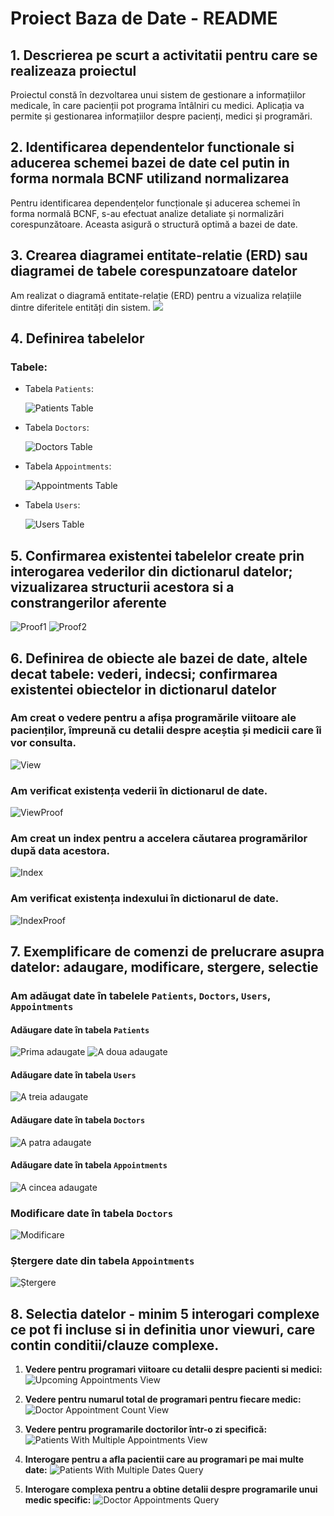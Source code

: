 # Proiect Baza de Date - README

## 1. Descrierea pe scurt a activitatii pentru care se realizeaza proiectul

Proiectul constă în dezvoltarea unui sistem de gestionare a informațiilor medicale, în care pacienții pot programa întâlniri cu medici. Aplicația va permite și gestionarea informațiilor despre pacienți, medici și programări.

## 2. Identificarea dependentelor functionale si aducerea schemei bazei de date cel putin in forma normala BCNF utilizand normalizarea 

Pentru identificarea dependențelor funcționale și aducerea schemei în forma normală BCNF, s-au efectuat analize detaliate și normalizări corespunzătoare. Aceasta asigură o structură optimă a bazei de date.

## 3. Crearea diagramei entitate-relatie (ERD) sau diagramei de tabele corespunzatoare datelor

Am realizat o diagramă entitate-relație (ERD) pentru a vizualiza relațiile dintre diferitele entități din sistem.
<img src="./img/database.drawio.png">

## 4. Definirea tabelelor

### Tabele:

- Tabela `Patients`:

  ![Patients Table](./img/createPatients.png)

- Tabela `Doctors`:

  ![Doctors Table](./img/createDoctors.png)

- Tabela `Appointments`:

  ![Appointments Table](./img/createAppointments.png)

- Tabela `Users`:

  ![Users Table](./img/createUsers.png)

## 5. Confirmarea existentei tabelelor create prin interogarea vederilor din dictionarul datelor; vizualizarea structurii acestora si a constrangerilor aferente

![Proof1](./img/confirm.png)
![Proof2](./img/confirmProof.png)

## 6. Definirea de obiecte ale bazei de date, altele decat tabele: vederi, indecsi; confirmarea existentei obiectelor in dictionarul datelor
### Am creat o vedere pentru a afișa programările viitoare ale pacienților, împreună cu detalii despre aceștia și medicii care îi vor consulta.
![View](./img/createView.png)
### Am verificat existența vederii în dictionarul de date.
![ViewProof](./img/viewProof.png)
### Am creat un index pentru a accelera căutarea programărilor după data acestora.
![Index](./img/createIndex.png)
### Am verificat existența indexului în dictionarul de date.
![IndexProof](./img/proofIndex.png)


## 7. Exemplificare de comenzi de prelucrare asupra datelor: adaugare, modificare, stergere, selectie
### Am adăugat date în tabelele `Patients`, `Doctors`, `Users`, `Appointments`
#### Adăugare date în tabela `Patients`
![Prima adaugate](./img/insert1Patients.png)
![A doua adaugate](./img/insert7Patients.png)
#### Adăugare date în tabela `Users`
![A treia adaugate](./img/insert10Users.png)
#### Adăugare date în tabela `Doctors`
![A patra adaugate](./img/insert3Doctors.png)
#### Adăugare date în tabela `Appointments`
![A cincea adaugate](./img/insert7Appointments.png)

### Modificare date în tabela `Doctors`
![Modificare](./img/updateDoctor.png)
### Ștergere date din tabela `Appointments`
![Ștergere](./img/deleteAppointment.png)

## 8. Selectia datelor - minim 5 interogari complexe ce pot fi incluse si in definitia unor viewuri, care contin conditii/clauze complexe.

1. **Vedere pentru programari viitoare cu detalii despre pacienti si medici:**
![Upcoming Appointments View](./img/futureAppointments.png)

2. **Vedere pentru numarul total de programari pentru fiecare medic:**
![Doctor Appointment Count View](./img/totalAppointmentsNumber.png)

3. **Vedere pentru programarile doctorilor într-o zi specifică:**
![Patients With Multiple Appointments View](./img/totalAppointmentsOnSpecificDate.png)

4. **Interogare pentru a afla pacientii care au programari pe mai multe date:**
 ![Patients With Multiple Dates Query](./img/pacientiCuMaiMulteProgramari.png)

5. **Interogare complexa pentru a obtine detalii despre programarile unui medic specific:**
 ![Doctor Appointments Query](./img/specificDoctorAppointments.png)

